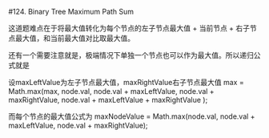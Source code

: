 #124. Binary Tree Maximum Path Sum

这道题难点在于将最大值转化为每个节点的左子节点最大值 + 当前节点 + 右子节点最大值，和当前最大值对比取最大值。

还有一个需要注意就是，极端情况下单独一个节点也可以作为最大值。所以递归公式就是

设maxLeftValue为左子节点最大值，maxRightValue右子节点最大值
max = Math.max(max, node.val, node.val + maxLeftValue, node.val + maxRightValue, node.val + maxLeftValue + maxRightValue );

而每个节点的最大值公式为
maxNodeValue = Math.max(node.val, node.val + maxLeftValue, node.val + maxRightValue);